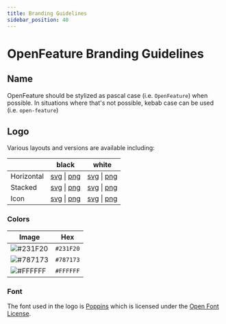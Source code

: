 ```yaml
---
title: Branding Guidelines
sidebar_position: 40
---
```

# OpenFeature Branding Guidelines

## Name

OpenFeature should be stylized as pascal case (i.e. `OpenFeature`) when possible. In situations where that's not possible, kebab case can be used (i.e. `open-feature`)

## Logo

Various layouts and versions are available including:

|            | black                                                                                                                                                | white                                                                                                                                                |
|------------|------------------------------------------------------------------------------------------------------------------------------------------------------|------------------------------------------------------------------------------------------------------------------------------------------------------|
| Horizontal | [svg](./assets/logo/horizontal/black/openfeature-horizontal-black.svg) \| [png](./assets/logo/horizontal/black/openfeature-horizontal-black.png) | [svg](./assets/logo/horizontal/white/openfeature-horizontal-white.svg) \| [png](./assets/logo/horizontal/white/openfeature-horizontal-white.png) |
| Stacked    | [svg](./assets/logo/stacked/black/openfeature-stacked-black.svg) \| [png](./assets/logo/stacked/black/openfeature-stacked-black.png)             | [svg](./assets/logo/stacked/white/openfeature-stacked-white.svg) \| [png](./assets/logo/stacked/white/openfeature-stacked-white.png)             |
| Icon       | [svg](./assets/logo/icon/black/openfeature-icon-black.svg) \| [png](./assets/logo/icon/black/openfeature-icon-black.png)                         | [svg](./assets/logo/icon/white/openfeature-icon-white.svg) \| [png](./assets/logo/icon/white/openfeature-icon-white.png)                         |

### Colors

| Image                                                           | Hex       |
| --------------------------------------------------------------- | --------- |
| ![#231F20](https://via.placeholder.com/15/231F20/231F20.png) | `#231F20` |
| ![#787173](https://via.placeholder.com/15/787173/787173.png) | `#787173` |
| ![#FFFFFF](https://via.placeholder.com/15/FFFFFF/FFFFFF.png) | `#FFFFFF` |

### Font

The font used in the logo is [Poppins](https://fonts.google.com/specimen/Poppins) which is licensed under the [Open Font License](https://scripts.sil.org/cms/scripts/page.php?site_id=nrsi&id=OFL).
